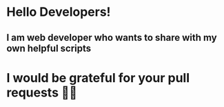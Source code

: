 Hello Developers!
=====================

I am web developer who wants to share with my own helpful scripts
-----------------------------------

# **I would be grateful for your pull requests 👨‍💻**
